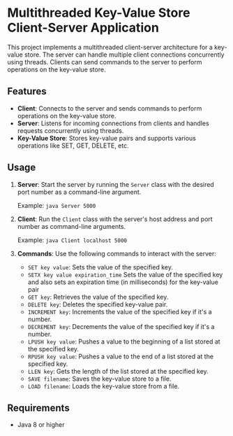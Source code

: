 # Multithreaded Key-Value Store Client-Server Application

This project implements a multithreaded client-server architecture for a key-value store. The server can handle multiple client connections concurrently using threads. Clients can send commands to the server to perform operations on the key-value store.

## Features
- **Client**: Connects to the server and sends commands to perform operations on the key-value store.
- **Server**: Listens for incoming connections from clients and handles requests concurrently using threads.
- **Key-Value Store**: Stores key-value pairs and supports various operations like SET, GET, DELETE, etc.

## Usage
1. **Server**: Start the server by running the `Server` class with the desired port number as a command-line argument.

   Example: `java Server 5000`

2. **Client**: Run the `Client` class with the server's host address and port number as command-line arguments.

   Example: `java Client localhost 5000`

3. **Commands**: Use the following commands to interact with the server:

   - `SET key value`: Sets the value of the specified key.
   - `SETX key value expiration_time` Sets the value of the specified key and also sets an expiration time (in milliseconds) for the key-value pair
   - `GET key`: Retrieves the value of the specified key.
   - `DELETE key`: Deletes the specified key-value pair.
   - `INCREMENT key`: Increments the value of the specified key if it's a number.
   - `DECREMENT key`: Decrements the value of the specified key if it's a number.
   - `LPUSH key value`: Pushes a value to the beginning of a list stored at the specified key.
   - `RPUSH key value`: Pushes a value to the end of a list stored at the specified key.
   - `LLEN key`: Gets the length of the list stored at the specified key.
   - `SAVE filename`: Saves the key-value store to a file.
   - `LOAD filename`: Loads the key-value store from a file.

## Requirements
- Java 8 or higher
